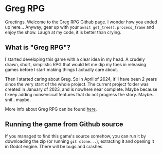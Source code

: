 # Greg RPG

Greetings. Welcome to the Greg RPG Github page. I wonder how you ended up here... Anyway, gear up with your `await get_tree().process_frame` and enjoy the show. Laugh at my code, it is better than crying.


## What is "Greg RPG"?

I started developing this game with a clear idea in my head. A crudely drawn, short, simplistic RPG that would let me dip my toes in releasing games before I start making things I actually care about.

Then I started caring about Greg. So in April of 2024, it'll have been 2 years since the very start of the whole project. The current project folder was created in January of 2023, and is nowhere near complete. Maybe because I keep adding nonsensical features that do not progress the story. Maybe... snif.. maybe.

More info about Greg RPG can be found [here](https://murumart.neocities.org).


## Running the game from Github source

If you managed to find this game's source somehow, you can run it by downloading the zip (or running `git clone...`), extracting it and opening it in Godot engine. There will be bugs and crashes.




